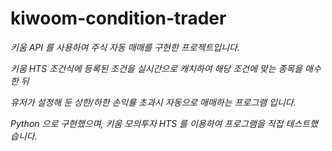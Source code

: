 # kiwoom-condition-trader
*키움 API 를 사용하여 주식 자동 매매를 구현한 프로젝트입니다.*

*키움* *HTS* *조건식에 등록된 조건을 실시간으로 캐치하여 해당 조건에 맞는 종목을 매수한 뒤*

*유저가 설정해 둔 상한/하한 손익률 초과시 자동으로 매매하는 프로그램 입니다.*

*Python 으로 구현했으며, 키움 모의투자 HTS 를 이용하여 프로그램을 직접 테스트했습니다.*
